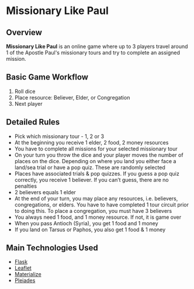 # Missionary Like Paul

## Overview

**Missionary Like Paul** is an online game where up to 3 players travel around 1 of the Apostle Paul's missionary tours and try to complete an assigned mission.

## Basic Game Workflow

1. Roll dice
2. Place resource: Believer, Elder, or Congregation
3. Next player

## Detailed Rules

* Pick which missionary tour - 1, 2 or 3
* At the beginning you receive 1 elder, 2 food, 2 money resources
* You have to complete all missions for your selected missionary tour
* On your turn you throw the dice and your player moves the number of places on the dice. Depending on where you land you either face a land/sea trial or have a pop quiz. These are randomly selected
* Places have associated trials & pop quizzes. If you guess a pop quiz correctly, you receive 1 believer. If you can’t guess, there are no penalties
* 2 believers equals 1 elder
* At the end of your turn, you may place any resources, i.e. believers, congregations, or elders. You have to have completed 1 tour circuit prior to doing this. To place a congregation, you must have 3 believers
* You always need 1 food, and 1 money resource. If not, it is game over
* When you pass Antioch (Syria), you get 1 food and 1 money
* If you land on Tarsus or Paphos, you also get 1 food & 1 money

## Main Technologies Used

* [Flask](https://palletsprojects.com/p/flask/)
* [Leaflet](http://leafletjs.com)
* [Materialize](https://materializecss.com)
* [Pleiades](https://pleiades.stoa.org)
